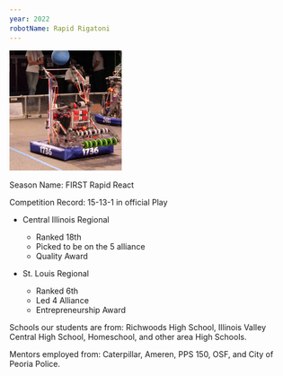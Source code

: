 ```yaml
---
year: 2022
robotName: Rapid Rigatoni 
---
```


![2022 Robot](assets/img/general/2022_robot.png)

Season Name: FIRST Rapid React

Competition Record: 15-13-1 in official Play

* Central Illinois Regional
  * Ranked 18th
  * Picked to be on the 5 alliance
  * Quality Award

* St. Louis Regional
  * Ranked 6th
  * Led 4 Alliance
  * Entrepreneurship Award

Schools our students are from: Richwoods High School, Illinois Valley Central High School, Homeschool, and other area High Schools.

Mentors employed from: Caterpillar, Ameren, PPS 150, OSF, and City of Peoria Police.
